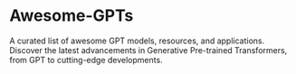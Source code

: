 # Awesome-GPTs
A curated list of awesome GPT models, resources, and applications. Discover the latest advancements in Generative Pre-trained Transformers, from GPT to cutting-edge developments.

